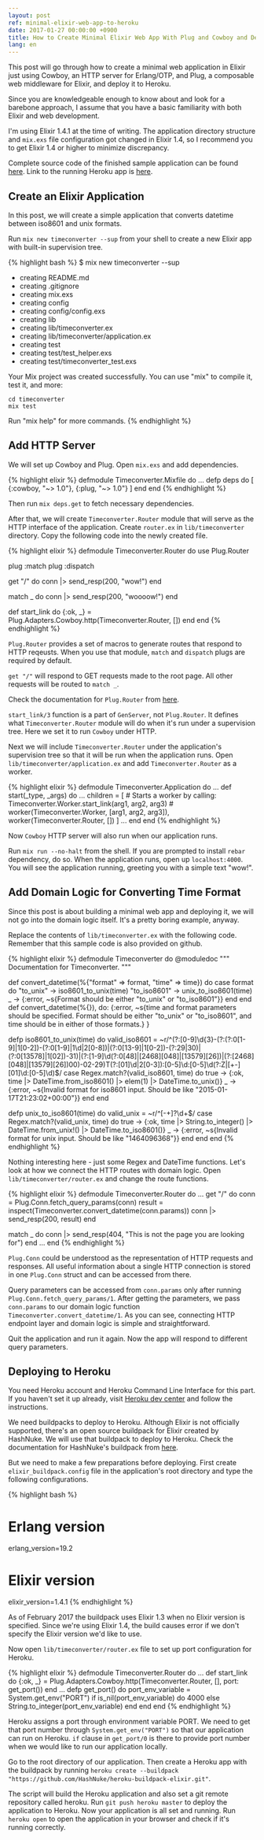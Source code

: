 ```yaml
---
layout: post
ref: minimal-elixir-web-app-to-heroku
date: 2017-01-27 00:00:00 +0900
title: How to Create Minimal Elixir Web App With Plug and Cowboy and Deploy to Heroku
lang: en
---
```


This post will go through how to create a minimal web application in Elixir just using Cowboy, an HTTP server for Erlang/OTP, and Plug, a composable web middleware for Elixir, and deploy it to Heroku. 

Since you are knowledgeable enough to know about and look for a barebone approach, I assume that you have a basic familiarity with both Elixir and web development.

I'm using Elixir 1.4.1 at the time of writing. The application directory structure and `mix.exs` file configuration got changed in Elixir 1.4, so I recommend you to get Elixir 1.4 or higher to minimize discrepancy. 

Complete source code of the finished sample application can be found [here](https://github.com/harfangk/timeconverter). Link to the running Heroku app is [here](https://blooming-thicket-28926.herokuapp.com/).

## Create an Elixir Application

In this post, we will create a simple application that converts datetime between iso8601 and unix formats. 

Run `mix new timeconverter --sup` from your shell to create a new Elixir app with built-in supervision tree. 

{% highlight bash %}
$ mix new timeconverter --sup
* creating README.md
* creating .gitignore
* creating mix.exs
* creating config
* creating config/config.exs
* creating lib
* creating lib/timeconverter.ex
* creating lib/timeconverter/application.ex
* creating test
* creating test/test_helper.exs
* creating test/timeconverter_test.exs

Your Mix project was created successfully.
You can use "mix" to compile it, test it, and more:

    cd timeconverter
    mix test

Run "mix help" for more commands.
{% endhighlight %}

## Add HTTP Server

We will set up Cowboy and Plug. Open `mix.exs` and add dependencies. 

{% highlight elixir %}
defmodule Timeconverter.Mixfile do
  ...
  defp deps do
    [
      {:cowboy, "~> 1.0"},
      {:plug, "~> 1.0"}
    ]
  end
end
{% endhighlight %}

Then run `mix deps.get` to fetch necessary dependencies.

After that, we will create `Timeconverter.Router` module that will serve as the HTTP interface of the application. Create `router.ex` in `lib/timeconverter` directory. Copy the following code into the newly created file.

{% highlight elixir %}
defmodule Timeconverter.Router do
  use Plug.Router
  
  plug :match
  plug :dispatch

  get "/" do
    conn
    |> send_resp(200, "wow!")
  end

  match _ do
    conn
    |> send_resp(200, "woooow!")
  end
  
  def start_link do
    {:ok, _} = Plug.Adapters.Cowboy.http(Timeconverter.Router, [])
  end
end
{% endhighlight %}

`Plug.Router` provides a set of macros to generate routes that respond to HTTP reqeusts. When you use that module, `match` and `dispatch` plugs are required by default.

`get "/"` will respond to GET requests made to the root page. All other requests will be routed to `match _`. 

Check the documentation for `Plug.Router` from [here](https://hexdocs.pm/plug/Plug.Router.html#content). 

`start_link/3` function is a part of `GenServer`, not `Plug.Router`. It defines what `Timeconverter.Router` module will do when it's run under a supervision tree. Here we set it to run `Cowboy` under HTTP.

Next we will include `Timeconverter.Router` under the application's supervision tree so that it will be run when the application runs. Open `lib/timeconverter/application.ex` and add `Timeconverter.Router` as a worker.

{% highlight elixir %}
defmodule Timeconverter.Application do
  ...
  def start(_type, _args) do
    ...
    children = [
      # Starts a worker by calling: Timeconverter.Worker.start_link(arg1, arg2, arg3)
      # worker(Timeconverter.Worker, [arg1, arg2, arg3]),
      worker(Timeconverter.Router, [])
    ]
    ...
  end
end
{% endhighlight %}

Now `Cowboy` HTTP server will also run when our application runs.

Run `mix run --no-halt` from the shell. If you are prompted to install `rebar` dependency, do so. When the application runs, open up `localhost:4000`. You will see the application running, greeting you with a simple text "wow!".

## Add Domain Logic for Converting Time Format

Since this post is about building a minimal web app and deploying it, we will not go into the domain logic itself. It's a pretty boring example, anyway.

Replace the contents of `lib/timeconverter.ex` with the following code. Remember that this sample code is also provided on github. 

{% highlight elixir %}
defmodule Timeconverter do
  @moduledoc """
  Documentation for Timeconverter.
  """
  
  def convert_datetime(%{"format" => format, "time" => time}) do
    case format do
      "to_unix" -> iso8601_to_unix(time)
      "to_iso8601" -> unix_to_iso8601(time)
      _ -> {:error, ~s{Format should be either "to_unix" or "to_iso8601"}}
    end
  end
  def convert_datetime(%{}), do: {:error, ~s{time and format parameters should be specified. Format should be either "to_unix" or "to_iso8601", and time should be in either of those formats.} }

  defp iso8601_to_unix(time) do
    valid_iso8601 = ~r/^(?:[0-9]\d{3}-(?:(?:0[1-9]|1[0-2])-(?:0[1-9]|1\d|2[0-8])|(?:0[13-9]|1[0-2])-(?:29|30)|(?:0[13578]|1[02])-31)|(?:[1-9]\d(?:0[48]|[2468][048]|[13579][26])|(?:[2468][048]|[13579][26])00)-02-29)T(?:[01]\d|2[0-3]):[0-5]\d:[0-5]\d(?:Z|[+-][01]\d:[0-5]\d)$/
    case Regex.match?(valid_iso8601, time) do
      true -> {:ok, time |> DateTime.from_iso8601() |> elem(1) |> DateTime.to_unix()}
      _    -> {:error, ~s{Invalid format for iso8601 input. Should be like "2015-01-17T21:23:02+00:00"}}
    end
  end

  defp unix_to_iso8601(time) do
    valid_unix = ~r/^[-+]?\d+$/
    case Regex.match?(valid_unix, time) do
      true -> {:ok, time |> String.to_integer() |> DateTime.from_unix!() |> DateTime.to_iso8601()}
      _    -> {:error, ~s{Invalid format for unix input. Should be like "1464096368"}}
    end
  end
end
{% endhighlight %}

Nothing interesting here - just some Regex and DateTime functions. Let's look at how we connect the HTTP routes with domain logic. Open `lib/timeconverter/router.ex` and change the route functions.

{% highlight elixir %}
defmodule Timeconverter.Router do
  ...
  get "/" do
    conn = Plug.Conn.fetch_query_params(conn)
    result = inspect(Timeconverter.convert_datetime(conn.params))
    conn
    |> send_resp(200, result)
  end

  match _ do
    conn
    |> send_resp(404, "This is not the page you are looking for")
  end
  ...
end
{% endhighlight %}

`Plug.Conn` could be understood as the representation of HTTP requests and responses. All useful information about a single HTTP connection is stored in one `Plug.Conn` struct and can be accessed from there. 

Query parameters can be accessed from `conn.params` only after running `Plug.Conn.fetch_query_params/1`. After getting the parameters, we pass `conn.params` to our domain logic function `Timeconverter.convert_datetime/1`. As you can see, connecting HTTP endpoint layer and domain logic is simple and straightforward.

Quit the application and run it again. Now the app will respond to different query parameters.

## Deploying to Heroku

You need Heroku account and Heroku Command Line Interface for this part. If you haven't set it up already, visit [Heroku dev center](https://devcenter.heroku.com/articles/heroku-cli) and follow the instructions.

We need buildpacks to deploy to Heroku. Although Elixir is not officially supported, there's an open source buildpack for Elixir created by HashNuke. We will use that buildpack to deploy to Heroku. Check the documentation for HashNuke's buildpack from [here](https://github.com/HashNuke/heroku-buildpack-elixir). 

But we need to make a few preparations before deploying. First create `elixir_buildpack.config` file in the application's root directory and type the following configurations. 

{% highlight bash %}
# Erlang version
erlang_version=19.2

# Elixir version
elixir_version=1.4.1
{% endhighlight %}

As of February 2017 the buildpack uses Elixir 1.3 when no Elixir version is specified. Since we're using Elixir 1.4, the build causes error if we don't specify the Elixir version we'd like to use.

Now open `lib/timeconverter/router.ex` file to set up port configuration for Heroku. 

{% highlight elixir %}
defmodule Timeconverter.Router do
  ...
  def start_link do
    {:ok, _} = Plug.Adapters.Cowboy.http(Timeconverter.Router, [], port: get_port())
  end
  ...
  defp get_port() do
    port_env_variable = System.get_env("PORT")
    if is_nil(port_env_variable) do
      4000
    else
      String.to_integer(port_env_variable)
    end
  end
end
{% endhighlight %}

Heroku assigns a port through environment variable PORT. We need to get that port number through `System.get_env("PORT")` so that our application can run on Heroku. `if` clause in `get_port/0` is there to provide port number when we would like to run our application locally.

Go to the root directory of our application. Then create a Heroku app with the buildpack by running `heroku create --buildpack "https://github.com/HashNuke/heroku-buildpack-elixir.git"`.

The script will build the Heroku application and also set a git remote repository called heroku. Run `git push heroku master` to deploy the application to Heroku. Now your application is all set and running. Run `heroku open` to open the application in your browser and check if it's running correctly.
